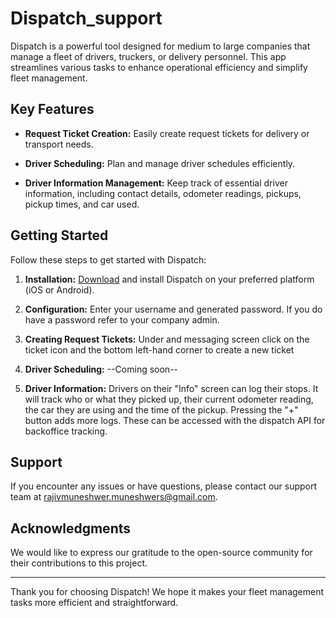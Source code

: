# Dispatch_support


Dispatch is a powerful tool designed for medium to large companies that manage a fleet of drivers, truckers, or delivery personnel. This app streamlines various tasks to enhance operational efficiency and simplify fleet management.

## Key Features

- **Request Ticket Creation:** Easily create request tickets for delivery or transport needs.

- **Driver Scheduling:** Plan and manage driver schedules efficiently.

- **Driver Information Management:** Keep track of essential driver information, including contact details, odometer readings, pickups, pickup times, and car used.

## Getting Started

Follow these steps to get started with Dispatch:

1. **Installation:** [Download](#) and install Dispatch on your preferred platform (iOS or Android).

2. **Configuration:** Enter your username and generated password. If you do have a password refer to your company admin.

3. **Creating Request Tickets:** Under and messaging screen click on the ticket icon and the bottom left-hand corner to create a new ticket

4. **Driver Scheduling:** --Coming soon--

5. **Driver Information:** Drivers on their "Info" screen can log their stops. It will track who or what they picked up, their current odometer reading, the car they are using and the time of the pickup. Pressing the "+" button adds more logs. These can be accessed with the dispatch API for backoffice tracking.


## Support

If you encounter any issues or have questions, please contact our support team at [rajivmuneshwer.muneshwers@gmail.com](mailto:rajivmuneshwer.muneshwers@gmail.com).

## Acknowledgments

We would like to express our gratitude to the open-source community for their contributions to this project.

---

Thank you for choosing Dispatch! We hope it makes your fleet management tasks more efficient and straightforward.
